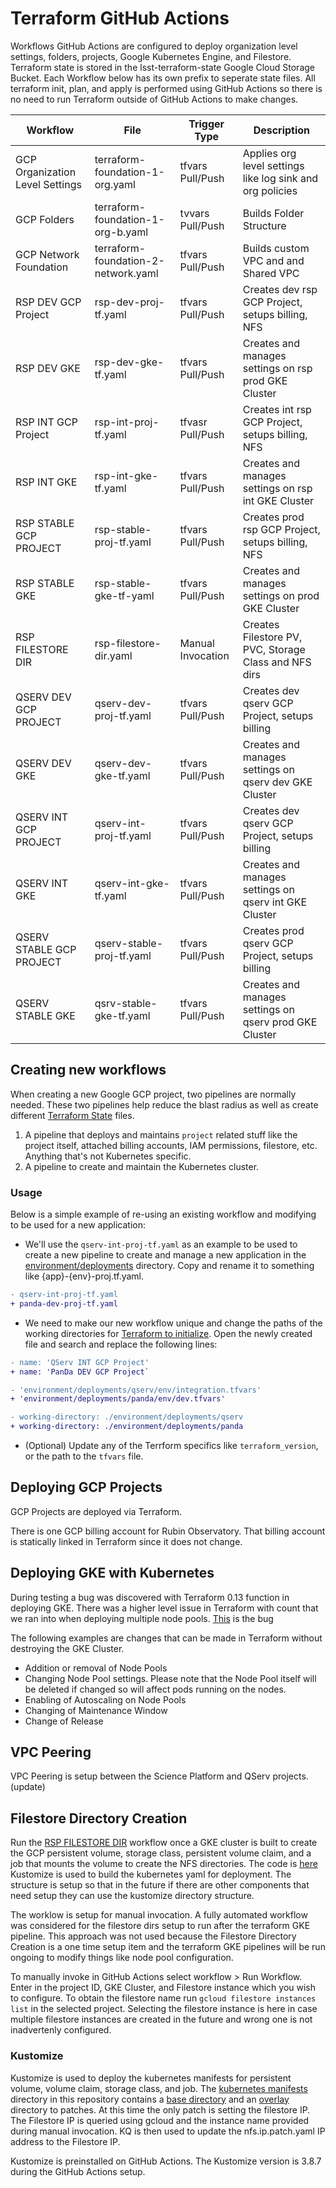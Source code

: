 # Terraform GitHub Actions
Workflows GitHub Actions are configured to deploy organization level settings, folders, projects, Google Kubernetes Engine, and Filestore.  Terraform state is stored in the lsst-terraform-state Google Cloud Storage Bucket.  Each Workflow below has its own prefix to seperate state files. All terraform init, plan, and apply is performed using GitHub Actions so there is no need to run Terraform outside of GitHub Actions to make changes.  

| Workflow                        | File                                | Trigger Type     | Description                                                 |
|---------------------------------|-------------------------------------|------------------|-------------------------------------------------------------|
| GCP Organization Level Settings | terraform-foundation-1-org.yaml     | tfvars Pull/Push | Applies org level settings like log sink and org policies   |
| GCP Folders                     | terraform-foundation-1-org-b.yaml   | tvvars Pull/Push | Builds Folder Structure                                     |
| GCP Network Foundation          | terraform-foundation-2-network.yaml | tfvars Pull/Push | Builds custom VPC and and Shared VPC                        | 
| RSP DEV GCP Project             | rsp-dev-proj-tf.yaml                | tfvars Pull/Push | Creates dev rsp GCP Project, setups billing, NFS            |
| RSP DEV GKE                     | rsp-dev-gke-tf.yaml                 | tfvars Pull/Push | Creates and manages settings on rsp prod GKE Cluster        |
| RSP INT GCP Project             | rsp-int-proj-tf.yaml                | tfvasr Pull/Push | Creates int rsp GCP Project, setups billing, NFS            | 
| RSP INT GKE                     | rsp-int-gke-tf.yaml                 | tfvars Pull/Push | Creates and manages settings on rsp int GKE Cluster         |
| RSP STABLE GCP PROJECT          | rsp-stable-proj-tf.yaml             | tfvars Pull/Push | Creates prod rsp GCP Project, setups billing, NFS           |
| RSP STABLE GKE                  | rsp-stable-gke-tf-yaml              | tfvars Pull/Push | Creates and manages settings on prod GKE Cluster            |
| RSP FILESTORE DIR               | rsp-filestore-dir.yaml              | Manual Invocation| Creates Filestore PV, PVC, Storage Class and NFS dirs       |
| QSERV DEV GCP PROJECT           | qserv-dev-proj-tf.yaml              | tfvars Pull/Push | Creates dev qserv GCP Project, setups billing               |
| QSERV DEV GKE                   | qserv-dev-gke-tf.yaml               | tfvars Pull/Push | Creates and manages settings on qserv dev GKE Cluster       |
| QSERV INT GCP PROJECT           | qserv-int-proj-tf.yaml              | tfvars Pull/Push | Creates dev qserv GCP Project, setups billing               |
| QSERV INT GKE                   | qserv-int-gke-tf.yaml               | tfvars Pull/Push | Creates and manages settings on qserv int GKE Cluster       |
| QSERV STABLE GCP PROJECT        | qserv-stable-proj-tf.yaml           | tfvars Pull/Push | Creates prod qserv GCP Project, setups billing              |
| QSERV STABLE GKE                | qsrv-stable-gke-tf.yaml             | tfvars Pull/Push | Creates and manages settings on qserv prod GKE Cluster      |

## Creating new workflows
When creating a new Google GCP project, two pipelines are normally needed. These two pipelines help reduce the blast radius as well as create different [Terraform State](https://www.terraform.io/docs/state/index.html) files.

1. A pipeline that deploys and maintains `project` related stuff like the project itself, attached billing accounts, IAM permissions, filestore, etc. Anything that's not Kubernetes specific.
1. A pipeline to create and maintain the Kubernetes cluster.

### Usage
Below is a simple example of re-using an existing workflow and modifying to be used for a new application:

* We'll use the `qserv-int-proj-tf.yaml` as an example to be used to create a new pipeline to create and manage a new application in the [environment/deployments](../../environment/deployments) directory. Copy and rename it to something like {app}-{env}-proj.tf.yaml.
```diff
- qserv-int-proj-tf.yaml
+ panda-dev-proj-tf.yaml
```

* We need to make our new workflow unique and change the paths of the working directories for [Terraform to initialize](https://www.terraform.io/docs/commands/init.html). Open the newly created file and search and replace the following lines:

```diff
- name: 'QServ INT GCP Project'
+ name: 'PanDa DEV GCP Project`

- 'environment/deployments/qserv/env/integration.tfvars'
+ 'environment/deployments/panda/env/dev.tfvars'

- working-directory: ./environment/deployments/qserv
+ working-directory: ./environment/deployments/panda
```

* (Optional) Update any of the Terrform specifics like `terraform_version`, or the path to the `tfvars` file.


## Deploying GCP Projects

GCP Projects are deployed via Terraform.  

There is one GCP billing account for Rubin Observatory.  That billing account is statically linked in Terraform since it does not change.


## Deploying GKE with Kubernetes

During testing a bug was discovered with Terraform 0.13 function in deploying GKE.  There was a higher level issue in Terraform with count that we ran into when deploying multiple node pools.  [This](https://github.com/terraform-google-modules/terraform-google-kubernetes-engine/issues/690) is the bug

The following examples are changes that can be made in Terraform without destroying the GKE Cluster.

* Addition or removal of Node Pools
* Changing Node Pool settings.  Please note that the Node Pool itself will be deleted if changed so will affect pods running on the nodes.
* Enabling of Autoscaling on Node Pools
* Changing of Maintenance Window
* Change of Release

## VPC Peering

VPC Peering is setup between the Science Platform and QServ projects. (update)

## Filestore Directory Creation

Run the [RSP FILESTORE DIR](rsp-filestore-dir.yaml) workflow once a GKE cluster is built to create the GCP persistent volume, storage class, persistent volume claim, and a job that mounts the volume to create the NFS directories.  The code is [here](/kubernetes-manifests)  Kustomize is used to build the kubernetes yaml for deployment. The structure is setup so that in the future if there are other components that need setup they can use the kustomize directory structure. 

The worklow is setup for manual invocation.  A fully automated workflow was considered for the filestore dirs setup to run after the terraform GKE pipeline.  This approach was not used because the Filestore Directory Creation is a one time setup item and the terraform GKE pipelines will be run ongoing to modify things like node pool configuration.  

To manually invoke in GitHub Actions select workflow > Run Workflow.  Enter in the project ID, GKE Cluster, and Filestore instance which you wish to configure.  To obtain the filestore name run `gcloud filestore instances list` in the selected project.  Selecting the filestore instance is here in case multiple filestore instances are created in the future and wrong one is not inadvertenly configured.

### Kustomize

Kustomize is used to deploy the kubernetes manifests for persistent volume, volume claim, storage class, and job.  The [kubernetes manifests](/kubernetes-manifests) directory in this repository contains a [base directory](/kubernetes-manifests/base/filestore) and an [overlay](/kubernetes-manifests/overlays/) directory to patches.  At this time the only patch is setting the filestore IP.  The Filestore IP is queried using gcloud and the instance name provided during manual invocation.  KQ is then used to update the nfs.ip.patch.yaml IP address to the Filestore IP.

Kustomize is preinstalled on GitHub Actions.  The Kustomize version is 3.8.7 during the GitHub Actions setup. 
